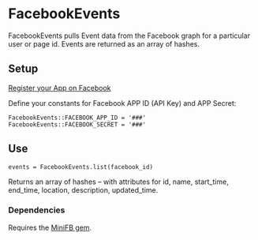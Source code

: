 # FacebookEvents

FacebookEvents pulls Event data from the Facebook graph for a particular user or page id. Events are returned as an array of hashes.

## Setup

[Register your App on Facebook](https://developers.facebook.com/apps)

Define your constants for Facebook APP ID (API Key) and APP Secret:

```
FacebookEvents::FACEBOOK_APP_ID = '###'
FacebookEvents::FACEBOOK_SECRET = '###'
```

## Use

```
events = FacebookEvents.list(facebook_id)
```
Returns an array of hashes – with attributes for id, name, start_time, end_time, location, description, updated_time.

### Dependencies

Requires the [MiniFB gem](https://github.com/appoxy/mini_fb).